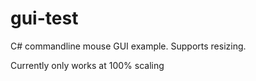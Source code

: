 # gui-test

C# commandline mouse GUI example. Supports resizing.

Currently only works at 100% scaling